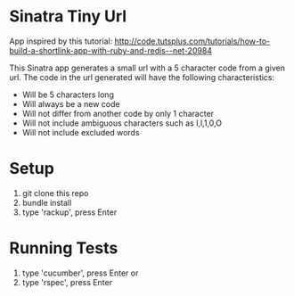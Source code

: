 # Sinatra Tiny Url

App inspired by this tutorial:
http://code.tutsplus.com/tutorials/how-to-build-a-shortlink-app-with-ruby-and-redis--net-20984

This Sinatra app generates a small url with a 5 character code from a given url.  The code in the url generated will have the following characteristics:
- Will be 5 characters long
- Will always be a new code
- Will not differ from another code by only 1 character
- Will not include ambiguous characters such as I,l,1,0,O
- Will not include excluded words

# Setup
1) git clone this repo
2) bundle install
3) type 'rackup', press Enter

# Running Tests
1) type 'cucumber', press Enter
or
2) type 'rspec', press Enter

